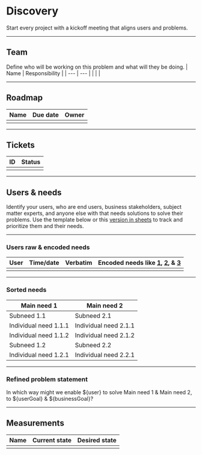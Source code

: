 # Discovery
Start every project with a kickoff meeting that aligns users and problems. 
  
---
## Team
Define who will be working on this problem and what will they be doing.
| Name | Responsibility |
| --- | --- |
|  |  |
  
---
## Roadmap
| Name | Due date | Owner |
| --- | --- | --- |
|  |  |  |
  
---
## Tickets
| ID | Status |
| --- | --- |
|  |  |
  
---
## Users & needs
Identify your users, who are end users, business stakeholders, subject matter experts, and anyone else with that needs solutions to solve their problems. Use the template below or this [version in sheets](https://docs.google.com/spreadsheets/d/11jehH_a7HNAwWOaf_5W3wolRz1lOSHGhhyUC2JtG8fc/edit?usp=sharing) to track and prioritize them and their needs.
  
---
### Users raw & encoded needs
| User | Time/date | Verbatim | Encoded needs like [1](https://www.dropbox.com/s/ici0tedx4cje718/encodingRule1.png), [2](https://www.dropbox.com/s/2bo8ch7yvukqico/encodingRule2.png), & [3](https://www.dropbox.com/s/fn726cp2gjrsy91/encodingRule3%2B4.png) |
| --- | --- | --- | --- |
|  |  |  |  |
  
---
### Sorted needs
| Main need 1 | Main need 2 |
| --- | --- |
| Subneed 1.1 | Subneed 2.1 |
| Individual need 1.1.1 | Individual need 2.1.1 |
| Individual need 1.1.2 | Individual need 2.1.2 |
| Subneed 1.2 | Subneed 2.2 |
| Individual need 1.2.1 | Individual need 2.2.1 |
  
---
### Refined problem statement  
In which way might we enable ${user} to solve Main need 1 & Main need 2, to ${userGoal} & ${businessGoal}?
  
---
## Measurements
| Name | Current state | Desired state |
| --- | --- | --- |
|  |  |  |
